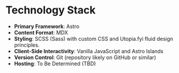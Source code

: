 # Technology Stack

- **Primary Framework**: Astro
- **Content Format**: MDX
- **Styling**: SCSS (Sass) with custom CSS and Utopia.fyi fluid design principles.
- **Client-Side Interactivity**: Vanilla JavaScript and Astro Islands
- **Version Control**: Git (repository likely on GitHub or similar)
- **Hosting**: To Be Determined (TBD)
